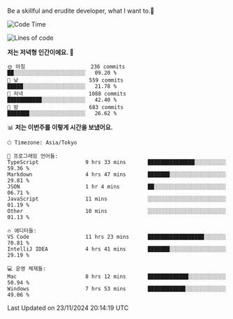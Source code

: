 Be a skillful and erudite developer, what I want to.👶

<!--START_SECTION:waka-->
![Code Time](http://img.shields.io/badge/Code%20Time-1%2C415%20hrs%201%20min-blue)

![Lines of code](https://img.shields.io/badge/%EC%A0%80%EB%8A%94%20%EC%97%AC%ED%83%9C%EA%B9%8C%EC%A7%80%20-903.4%20thousand%20%EC%A4%84%EC%9D%98%20%EC%BD%94%EB%93%9C%EB%A5%BC%20%EC%9E%91%EC%84%B1%ED%96%88%EC%96%B4%EC%9A%94.-blue)

**저는 저녁형 인간이에요. 🦉** 

```text
🌞 아침                     236 commits         ██░░░░░░░░░░░░░░░░░░░░░░░   09.20 % 
🌆 낮　                     559 commits         █████░░░░░░░░░░░░░░░░░░░░   21.78 % 
🌃 저녁                     1088 commits        ███████████░░░░░░░░░░░░░░   42.40 % 
🌙 밤　                     683 commits         ███████░░░░░░░░░░░░░░░░░░   26.62 % 
```


📊 **저는 이번주를 이렇게 시간을 보냈어요.** 

```text
🕑︎ Timezone: Asia/Tokyo

💬 프로그래밍 언어들: 
TypeScript               9 hrs 33 mins       ███████████████░░░░░░░░░░   59.36 % 
Markdown                 4 hrs 47 mins       ███████░░░░░░░░░░░░░░░░░░   29.81 % 
JSON                     1 hr 4 mins         ██░░░░░░░░░░░░░░░░░░░░░░░   06.71 % 
JavaScript               11 mins             ░░░░░░░░░░░░░░░░░░░░░░░░░   01.19 % 
Other                    10 mins             ░░░░░░░░░░░░░░░░░░░░░░░░░   01.13 % 

🔥 에디터들: 
VS Code                  11 hrs 23 mins      ██████████████████░░░░░░░   70.81 % 
IntelliJ IDEA            4 hrs 41 mins       ███████░░░░░░░░░░░░░░░░░░   29.19 % 

💻 운영 체제들: 
Mac                      8 hrs 12 mins       █████████████░░░░░░░░░░░░   50.94 % 
Windows                  7 hrs 53 mins       ████████████░░░░░░░░░░░░░   49.06 % 
```


 Last Updated on 23/11/2024 20:14:19 UTC
<!--END_SECTION:waka-->
